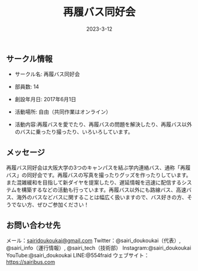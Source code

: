 ﻿---
title: '再履バス同好会'
excerpt: ''
date: '2023-3-12'
iconImage: '/assets/005/icon.png'

ogImage:
  url: '/assets/005/icon.png'
tags:
  - 'サークル'
  
---

## サークル情報
- サークル名: 再履バス同好会
- 部員数: 14
- 創設年月日: 2017年6月1日
- 活動場所: 自由（共同作業はオンライン）

- 活動内容:再履バスを愛でたり、再履バスの問題を解決したり、再履バス以外のバスに乗ったり撮ったり、いろいろしています。

## メッセージ
再履バス同好会は大阪大学の3つのキャンパスを結ぶ学内連絡バス、通称「再履バス」の同好会です。再履バスの写真を撮ったりグッズを作ったりしています。また混雑緩和を目指して新ダイヤを提案したり、遅延情報を迅速に配信するシステムを構築するなどの活動も行っています。再履バス以外にも路線バス、高速バス、海外のバスなどバスに関することは幅広く扱いますので、バス好きの方、そうでない方、ぜひご参加ください！

## お問い合わせ先
メール：sairidoukoukai@gmail.com
Twitter：@sairi_doukoukai（代表）, @sairi_info（運行情報）, @sairi_tech（技術部）
Instagram:@sairi_doukoukai
YouTube:@sairi_doukoukai
LINE:@554fraid
ウェブサイト：https://sairibus.com

